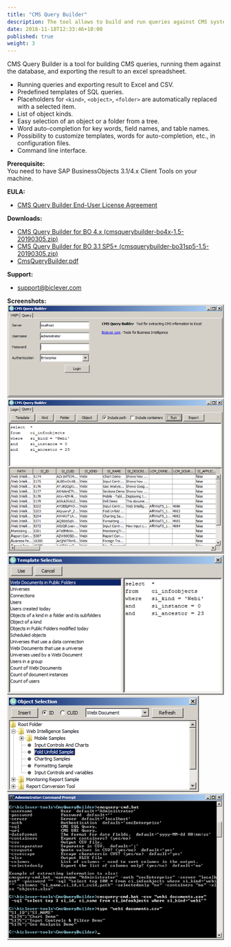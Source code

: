 ```yaml
---
title: "CMS Query Builder"
description: The tool allows to build and run queries against CMS system database and export the result to Excel.
date: 2018-11-18T12:33:46+10:00
published: true
weight: 3
---
```


CMS Query Builder is a tool for building CMS queries, running them against the database, and exporting the result to an excel spreadsheet.

- Running queries and exporting result to Excel and CSV.
- Predefined templates of SQL queries.
- Placeholders for `<kind>`, `<object>`, `<folder>` are automatically replaced with a selected item.
- List of object kinds.
- Easy selection of an object or a folder from a tree.
- Word auto-completion for key words, field names, and table names.
- Possibility to customize templates, words for auto-completion, etc., in configuration files.
- Command line interface.

**Prerequisite:**  
You need to have SAP BusinessObjects 3.1/4.x Client Tools on your machine.

**EULA:**  
- [CMS Query Builder End-User License Agreement](/pages/end-user-license-agreement-cms-query-builder/)

**Downloads:**  
- [CMS Query Builder for BO 4.x (cmsquerybuilder-bo4x-1.5-20190305.zip)](https://drive.google.com/uc?export=download&id=1bv7VgCS9VMO1nAqcQAAzHW8Gop5k3hBp)
- [CMS Query Builder for BO 3.1 SP5+ (cmsquerybuilder-bo31sp5-1.5-20190305.zip)](https://drive.google.com/uc?export=download&id=1dwsVf12SKeQDZ7bvn2_hyJhIw3BqT-qA)
- [CmsQueryBuilder.pdf](https://drive.google.com/uc?export=download&id=0B-s3ybDd2BjZb1pka3k5cEFuVU0)

**Support:**  
- [support@biclever.com](mailto:support@biclever.com)

**Screenshots:**  
![CMS Query Builder - Login](/images/pages/cmsquerybuilder01.png)
![CMS Query Builder - Main panel](/images/pages/cmsquerybuilder02.png)
![CMS Query Builder - Template Selection](/images/pages/cmsquerybuilder03.png)
![CMS Query Builder - Object Selection](/images/pages/cmsquerybuilder04.png)
![CMS Query Builder - Command Line](/images/pages/cmsquery-cmd-1.png)

